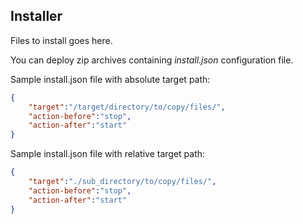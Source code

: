 Installer
---------
Files to install goes here.

You can deploy zip archives containing *install.json* configuration file.

Sample install.json file with absolute target path:
```json
{
    "target":"/target/directory/to/copy/files/",
    "action-before":"stop",
    "action-after":"start"
}
```
Sample install.json file with relative target path:
```json
{
    "target":"./sub_directory/to/copy/files/",
    "action-before":"stop",
    "action-after":"start"
}
```

